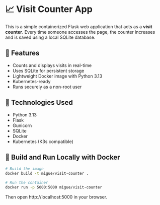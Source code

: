 # 📈 Visit Counter App

This is a simple containerized Flask web application that acts as a **visit counter**. Every time someone accesses the page, the counter increases and is saved using a local SQLite database.

## 🧩 Features

- Counts and displays visits in real-time
- Uses SQLite for persistent storage
- Lightweight Docker image with Python 3.13
- Kubernetes-ready
- Runs securely as a non-root user

## 🚀 Technologies Used

- Python 3.13
- Flask
- Gunicorn
- SQLite
- Docker
- Kubernetes (K3s compatible)

## 🐳 Build and Run Locally with Docker

```bash
# Build the image
docker build -t migue/visit-counter .

# Run the container
docker run -p 5000:5000 migue/visit-counter

```

Then open http://localhost:5000 in your browser.
